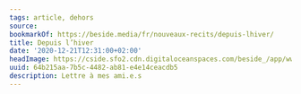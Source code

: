 ```yaml
---
tags: article, dehors
source:
bookmarkOf: https://beside.media/fr/nouveaux-recits/depuis-lhiver/
title: Depuis l’hiver
date: '2020-12-21T12:31:00+02:00'
headImage: https://cside.sfo2.cdn.digitaloceanspaces.com/beside_/app/www/2020/12/thumbnail-01-BESIDE_Nouveaux-recits_ecoanxiete-1.png
uuid: 64b215aa-7b5c-4482-ab81-e4e14ceacdb5
description: Lettre à mes ami.e.s
---
```

